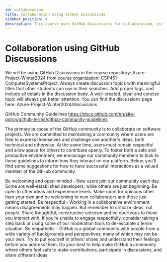 ```yaml
---
id: collaboration
title: Collaboration using GitHub Discussions
sidebar_position: 4
description: This course uses GitHub Discussions for collaboration, issue resolution and technical resolutins.
---
```


# Collaboration using GitHub Discussions

We will be using GitHub Discussions in the course repository: Azure-Project-Winter2024 from course organization: CSP451-ComputerSystemsProject. Always create discussion topics with meaningful titles that other students can use in their searches. Add proper tags, and include all details in the discussion body. A well-created, clear and concise topic will always get better attention. You can find the discussions page here: Azure-Project-Winter2024/discussions

GitHub Community Guidelines
https://docs.github.com/en/site-policy/github-terms/github-community-guidelines

The primary purpose of the GitHub community is to collaborate on software projects. We are committed to maintaining a community where users are free to express themselves and challenge one another's ideas, both technical and otherwise. At the same time, users must remain respectful and allow space for others to contribute openly. To foster both a safe and productive environment, we encourage our community members to look to these guidelines to inform how they interact on our platform. Below, you’ll find some suggestions for how to have successful interactions as a valued member of the GitHub community.

Be welcoming and open-minded - New users join our community each day. Some are well-established developers, while others are just beginning. Be open to other ideas and experience levels. Make room for opinions other than your own and be welcoming to new collaborators and those just getting started.
Be respectful - Working in a collaborative environment means disagreements may happen. But remember to criticize ideas, not people. Share thoughtful, constructive criticism and be courteous to those you interact with. If you’re unable to engage respectfully, consider taking a step back or using some of our moderation tools to de-escalate a tense situation.
Be empathetic - GitHub is a global community with people from a wide variety of backgrounds and perspectives, many of which may not be your own. Try to put yourself in others’ shoes and understand their feelings before you address them. Do your best to help make GitHub a community where others feel safe to make contributions, participate in discussions, and share different ideas.